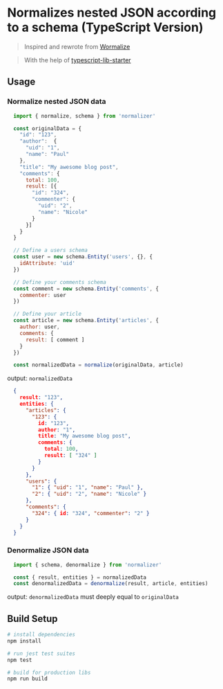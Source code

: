 # Normalizes nested JSON according to a schema (TypeScript Version)

> Inspired and rewrote from [Wormalize](https://github.com/shimohq/wormalize)

> With the help of [typescript-lib-starter](https://github.com/Hotell/typescript-lib-starter)

## Usage

### Normalize nested JSON data
``` JavaScript
  import { normalize, schema } from 'normalizer'

  const originalData = {
    "id": "123",
    "author":  {
      "uid": "1",
      "name": "Paul"
    },
    "title": "My awesome blog post",
    "comments": {
      total: 100,
      result: [{
        "id": "324",
        "commenter": {
          "uid": "2",
          "name": "Nicole"
        }
      }]
    }
  }

  // Define a users schema
  const user = new schema.Entity('users', {}, {
    idAttribute: 'uid'
  })

  // Define your comments schema
  const comment = new schema.Entity('comments', {
    commenter: user
  })

  // Define your article
  const article = new schema.Entity('articles', {
    author: user,
    comments: {
      result: [ comment ]
    }
  })

  const normalizedData = normalize(originalData, article)
```

output: `normalizedData`
``` JSON
  {
    result: "123",
    entities: {
      "articles": {
        "123": {
          id: "123",
          author: "1",
          title: "My awesome blog post",
          comments: {
            total: 100,
            result: [ "324" ]
          }
        }
      },
      "users": {
        "1": { "uid": "1", "name": "Paul" },
        "2": { "uid": "2", "name": "Nicole" }
      },
      "comments": {
        "324": { id: "324", "commenter": "2" }
      }
    }
  }
```

### Denormalize JSON data
``` JavaScript
  import { schema, denormalize } from 'normalizer'

  const { result, entities } = normalizedData
  const denormalizedData = denormalize(result, article, entities)
```

output:
`denormalizedData` must deeply equal to `originalData`

## Build Setup

``` bash
# install dependencies
npm install

# run jest test suites
npm test

# build for production libs
npm run build
```
